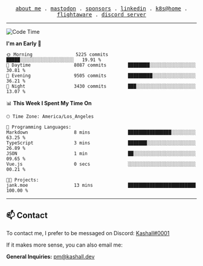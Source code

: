 <p align="center">
  <samp>
    <a href="https://jordanjones.org/">about me</a> .
    <a rel="me" href="https://mastodon.social/@kashall">mastodon</a> .
    <a href="https://github.com/sponsors/kashalls">sponsors</a> .
    <a href="https://linkedin.com/in/jordpjones">linkedin</a> .
    <a href="https://github.com/kashalls/home-cluster">k8s@home</a> .
    <a href="https://flightaware.com/adsb/stats/user/kashalls">flightaware</a> .
    <a href="https://discord.gg/ctgrp8k">discord server</a>
  </samp>
</p>

---

<!--START_SECTION:waka-->
![Code Time](http://img.shields.io/badge/Code%20Time-1%2C363%20hrs%2032%20mins-blue)

**I'm an Early 🐤** 

```text
🌞 Morning                5225 commits        █████░░░░░░░░░░░░░░░░░░░░   19.91 % 
🌆 Daytime                8087 commits        ████████░░░░░░░░░░░░░░░░░   30.81 % 
🌃 Evening                9505 commits        █████████░░░░░░░░░░░░░░░░   36.21 % 
🌙 Night                  3430 commits        ███░░░░░░░░░░░░░░░░░░░░░░   13.07 % 
```


📊 **This Week I Spent My Time On** 

```text
🕑︎ Time Zone: America/Los_Angeles

💬 Programming Languages: 
Markdown                 8 mins              ████████████████░░░░░░░░░   63.25 % 
TypeScript               3 mins              ███████░░░░░░░░░░░░░░░░░░   26.89 % 
JSON                     1 min               ██░░░░░░░░░░░░░░░░░░░░░░░   09.65 % 
Vue.js                   0 secs              ░░░░░░░░░░░░░░░░░░░░░░░░░   00.21 % 

🐱‍💻 Projects: 
jank.moe                 13 mins             █████████████████████████   100.00 % 
```


<!--END_SECTION:waka-->

---

## 📫 Contact

To contact me, I prefer to be messaged on Discord:  [Kashall#0001](https://discord.com/users/201077739589992448)

If it makes more sense, you can also email me:

**General Inquiries:** pm@kashall.dev  
